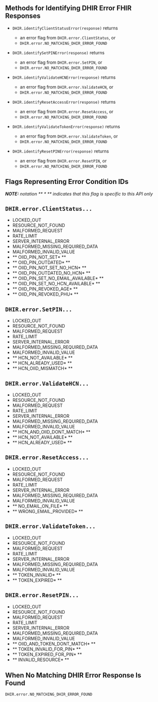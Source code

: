 __Methods for Identifying DHIR Error FHIR Responses__
-----------------------------------------------------

- `DHIR.identifyClientStatusError(response)` returns
  - an error flag from `DHIR.error.ClientStatus`, or
  - `DHIR.error.NO_MATCHING_DHIR_ERROR_FOUND`


- `DHIR.identifySetPINError(response)` returns
  - an error flag from `DHIR.error.SetPIN`, or
  - `DHIR.error.NO_MATCHING_DHIR_ERROR_FOUND`


- `DHIR.identifyValidateHCNError(response)` returns
  - an error flag from `DHIR.error.ValidateHCN`, or
  - `DHIR.error.NO_MATCHING_DHIR_ERROR_FOUND`


- `DHIR.identifyResetAccessError(response)` returns
  - an error flag from `DHIR.error.ResetAccess`, or
  - `DHIR.error.NO_MATCHING_DHIR_ERROR_FOUND`


- `DHIR.identifyValidateTokenError(response)` returns
  - an error flag from `DHIR.error.ValidateToken`, or
  - `DHIR.error.NO_MATCHING_DHIR_ERROR_FOUND`


- `DHIR.identifyResetPINError(response)` returns
  - an error flag from `DHIR.error.ResetPIN`, or
  - `DHIR.error.NO_MATCHING_DHIR_ERROR_FOUND`


__Flags Representing Error Condition IDs__
------------------------------------------  

 _**NOTE:** notation ** * ** indicates that this flag is specific to this API only_

`DHIR.error.ClientStatus...`
-----------------------
- LOCKED_OUT
- RESOURCE_NOT_FOUND
- MALFORMED_REQUEST
- RATE_LIMIT
- SERVER_INTERNAL_ERROR
- MALFORMED_MISSING_REQUIRED_DATA
- MALFORMED_INVALID_VALUE
- ** OIID_PIN_NOT_SET* **
- ** OIID_PIN_OUTDATED* **
- ** OIID_PIN_NOT_SET_NO_HCN* **
- ** OIID_PIN_OUTDATED_NO_HCN* **
- ** OIID_PIN_SET_NO_EMAIL_AVAILABLE* **
- ** OIID_PIN_SET_NO_HCN_AVAILABLE* **
- ** OIID_PIN_REVOKED_AGE* **
- ** OIID_PIN_REVOKED_PHU* **

`DHIR.error.SetPIN...`
-------------------
- LOCKED_OUT
- RESOURCE_NOT_FOUND
- MALFORMED_REQUEST
- RATE_LIMIT
- SERVER_INTERNAL_ERROR
- MALFORMED_MISSING_REQUIRED_DATA
- MALFORMED_INVALID_VALUE
- ** HCN_NOT_AVAILABLE* **
- ** HCN_ALREADY_USED* **
- ** HCN_OIID_MISMATCH* **

`DHIR.error.ValidateHCN...`
------------------------
- LOCKED_OUT
- RESOURCE_NOT_FOUND
- MALFORMED_REQUEST
- RATE_LIMIT
- SERVER_INTERNAL_ERROR
- MALFORMED_MISSING_REQUIRED_DATA
- MALFORMED_INVALID_VALUE
- ** HCN_AND_OIID_DONT_MATCH* **
- ** HCN_NOT_AVAILABLE* **
- ** HCN_ALREADY_USED* **


`DHIR.error.ResetAccess...`
------------------------

- LOCKED_OUT
- RESOURCE_NOT_FOUND
- MALFORMED_REQUEST
- RATE_LIMIT
- SERVER_INTERNAL_ERROR
- MALFORMED_MISSING_REQUIRED_DATA
- MALFORMED_INVALID_VALUE
- ** NO_EMAIL_ON_FILE* **
- ** WRONG_EMAIL_PROVIDED* **


`DHIR.error.ValidateToken...`
--------------------------

- LOCKED_OUT
- RESOURCE_NOT_FOUND
- MALFORMED_REQUEST
- RATE_LIMIT
- SERVER_INTERNAL_ERROR
- MALFORMED_MISSING_REQUIRED_DATA
- MALFORMED_INVALID_VALUE
- ** TOKEN_INVALID* **
- ** TOKEN_EXPIRED* **


`DHIR.error.ResetPIN...`
---------------------

- LOCKED_OUT
- RESOURCE_NOT_FOUND
- MALFORMED_REQUEST
- RATE_LIMIT
- SERVER_INTERNAL_ERROR
- MALFORMED_MISSING_REQUIRED_DATA
- MALFORMED_INVALID_VALUE
- ** OIID_AND_TOKEN_DONT_MATCH* **
- ** TOKEN_INVALID_FOR_PIN* **
- ** TOKEN_EXPIRED_FOR_PIN* **
- ** INVALID_RESOURCE* **

When No Matching DHIR Error Response Is Found
---------------------------------------------
```DHIR.error.NO_MATCHING_DHIR_ERROR_FOUND```
